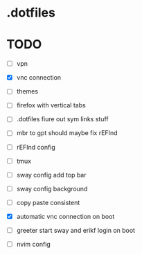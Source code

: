 # .dotfiles

# TODO
- [ ] vpn
- [x] vnc connection
- [ ] themes
- [ ] firefox with vertical tabs
- [ ] .dotfiles fiure out sym links stuff
- [ ] mbr to gpt should maybe fix rEFInd
- [ ] rEFInd config
- [ ] tmux
- [ ] sway config add top bar
- [ ] sway config background
- [ ] copy paste consistent
- [x] automatic vnc connection on boot
- [ ] greeter start sway and erikf login on boot
- [ ] nvim config

